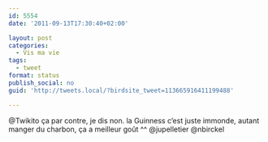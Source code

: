 ```yaml
---
id: 5554
date: '2011-09-13T17:30:40+02:00'

layout: post
categories:
  - Vis ma vie
tags:
  - tweet
format: status
publish_social: no
guid: 'http://tweets.local/?birdsite_tweet=113665916411199488'

---
```


@Twikito ça par contre, je dis non. la Guinness c’est juste immonde, autant manger du charbon, ça a meilleur goût ^^ @jupelletier @nbirckel
